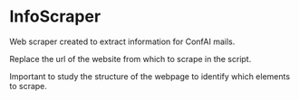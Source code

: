 # InfoScraper
Web scraper created to extract information for ConfAI mails.

Replace the url of the website from which to scrape in the script.

Important to study the structure of the webpage to identify which elements to scrape.
